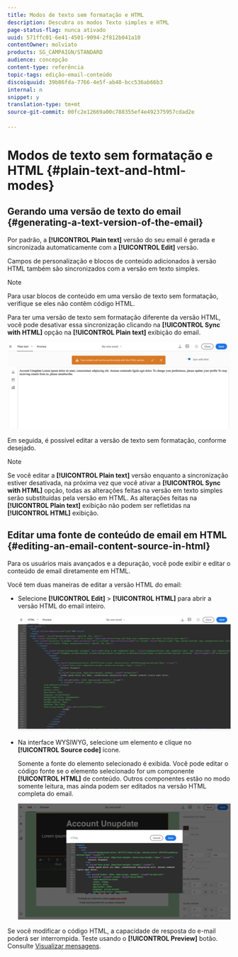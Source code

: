 ```yaml
---
title: Modos de texto sem formatação e HTML
description: Descubra os modos Texto simples e HTML
page-status-flag: nunca ativado
uuid: 571ffc01-6e41-4501-9094-2f812b041a10
contentOwner: molviato
products: SG_CAMPAIGN/STANDARD
audience: concepção
content-type: referência
topic-tags: edição-email-conteúdo
discoiquuid: 39b86fda-7766-4e5f-ab48-bcc536ab66b3
internal: n
snippet: y
translation-type: tm+mt
source-git-commit: 00fc2e12669a00c788355ef4e492375957cdad2e

---
```



# Modos de texto sem formatação e HTML {#plain-text-and-html-modes}

## Gerando uma versão de texto do email {#generating-a-text-version-of-the-email}

Por padrão, a **[!UICONTROL Plain text]** versão do seu email é gerada e sincronizada automaticamente com a **[!UICONTROL Edit]** versão.

Campos de personalização e blocos de conteúdo adicionados à versão HTML também são sincronizados com a versão em texto simples.

>[!NOTE]
>
>Para usar blocos de conteúdo em uma versão de texto sem formatação, verifique se eles não contêm código HTML.

Para ter uma versão de texto sem formatação diferente da versão HTML, você pode desativar essa sincronização clicando na **[!UICONTROL Sync with HTML]** opção na **[!UICONTROL Plain text]** exibição do email.

![](assets/email_designer_textversion.png)

Em seguida, é possível editar a versão de texto sem formatação, conforme desejado.

>[!NOTE]
>
>Se você editar a **[!UICONTROL Plain text]** versão enquanto a sincronização estiver desativada, na próxima vez que você ativar a **[!UICONTROL Sync with HTML]** opção, todas as alterações feitas na versão em texto simples serão substituídas pela versão em HTML. As alterações feitas na **[!UICONTROL Plain text]** exibição não podem ser refletidas na **[!UICONTROL HTML]** exibição.

## Editar uma fonte de conteúdo de email em HTML {#editing-an-email-content-source-in-html}

Para os usuários mais avançados e a depuração, você pode exibir e editar o conteúdo de email diretamente em HTML.

Você tem duas maneiras de editar a versão HTML do email:

* Selecione **[!UICONTROL Edit]** &gt; **[!UICONTROL HTML]** para abrir a versão HTML do email inteiro.

   ![](assets/email_designer_html1.png)

* Na interface WYSIWYG, selecione um elemento e clique no **[!UICONTROL Source code]** ícone.

   Somente a fonte do elemento selecionado é exibida. Você pode editar o código fonte se o elemento selecionado for um componente **[!UICONTROL HTML]** de conteúdo. Outros componentes estão no modo somente leitura, mas ainda podem ser editados na versão HTML completa do email.

   ![](assets/email_designer_html2.png)

Se você modificar o código HTML, a capacidade de resposta do e-mail poderá ser interrompida. Teste usando o **[!UICONTROL Preview]** botão. Consulte [Visualizar mensagens](../../sending/using/previewing-messages.md).

